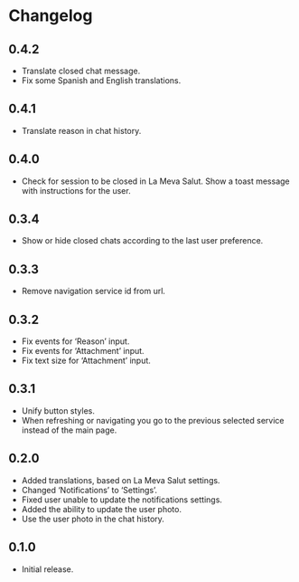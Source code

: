 # Changelog

## 0.4.2

- Translate closed chat message.
- Fix some Spanish and English translations.

## 0.4.1

- Translate reason in chat history.

## 0.4.0

- Check for session to be closed in La Meva Salut. Show a toast message with instructions for the user.

## 0.3.4

- Show or hide closed chats according to the last user preference.

## 0.3.3

- Remove navigation service id from url.

## 0.3.2

- Fix events for ‘Reason’ input.
- Fix events for ‘Attachment’ input.
- Fix text size for ‘Attachment’ input.

## 0.3.1

- Unify button styles.
- When refreshing or navigating you go to the previous selected service instead of the main page.

## 0.2.0

- Added translations, based on La Meva Salut settings.
- Changed ‘Notifications’ to ‘Settings’.
- Fixed user unable to update the notifications settings.
- Added the ability to update the user photo.
- Use the user photo in the chat history.

## 0.1.0

- Initial release.
